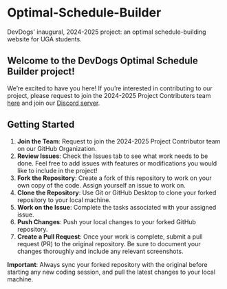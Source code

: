 # Optimal-Schedule-Builder
DevDogs' inaugural, 2024-2025 project: an optimal schedule-building website for UGA students.
## Welcome to the DevDogs Optimal Schedule Builder project!

We’re excited to have you here! If you’re interested in contributing to our project, please request to join the 2024-2025 Project Contributers team [here](https://github.com/orgs/DevDogs-UGA/teams/24-25-project-contributors) and join our [Discord server](https://discord.com/invite/MuyJ4f5xKE).

## Getting Started

1. **Join the Team**: Request to join the 2024-2025 Project Contributor team on our GitHub Organization.
2. **Review Issues**: Check the Issues tab to see what work needs to be done. Feel free to add issues with features or modifications you would like to include in the project!
3. **Fork the Repository**: Create a fork of this repository to work on your own copy of the code. Assign yourself an issue to work on.
4. **Clone the Repository**: Use Git or GitHub Desktop to clone your forked repository to your local machine.
6. **Work on the Issue**: Complete the tasks associated with your assigned issue.
7. **Push Changes**: Push your local changes to your forked GitHub repository.
8. **Create a Pull Request**: Once your work is complete, submit a pull request (PR) to the original repository. Be sure to document your changes thoroughly and include any relevant screenshots.

**Important**: Always sync your forked repository with the original before starting any new coding session, and pull the latest changes to your local machine.
